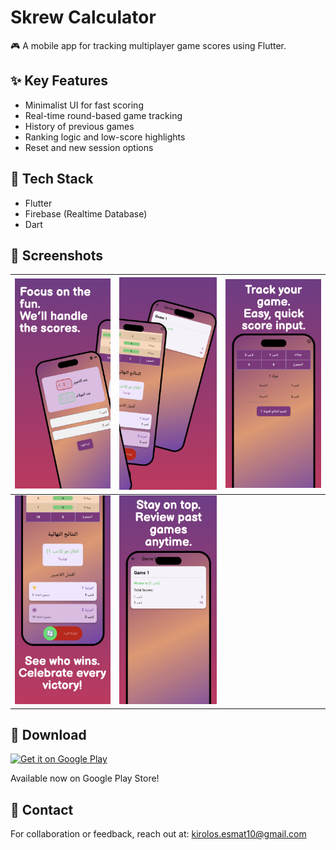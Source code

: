 # Skrew Calculator

🎮 A mobile app for tracking multiplayer game scores using Flutter.

## ✨ Key Features

- Minimalist UI for fast scoring
- Real-time round-based game tracking
- History of previous games
- Ranking logic and low-score highlights
- Reset and new session options

## 🔧 Tech Stack

- Flutter
- Firebase (Realtime Database)
- Dart

## 📱 Screenshots

<div align="center">

| ![Screenshot 1](assets/screenshots/1.png) | ![Screenshot 2](assets/screenshots/2.png) | ![Screenshot 3](assets/screenshots/3.png) |
| :---------------------------------------: | :---------------------------------------: | :---------------------------------------: |
| ![Screenshot 4](assets/screenshots/4.png) | ![Screenshot 5](assets/screenshots/5.png) |

</div>

## 🔗 Download

[![Get it on Google Play](https://play.google.com/intl/en_us/badges/static/images/badges/en_badge_web_generic.png)](https://play.google.com/store/apps/details?id=com.Hedwig.scrow_calculator)

Available now on Google Play Store!

## 💬 Contact

For collaboration or feedback, reach out at: kirolos.esmat10@gmail.com
